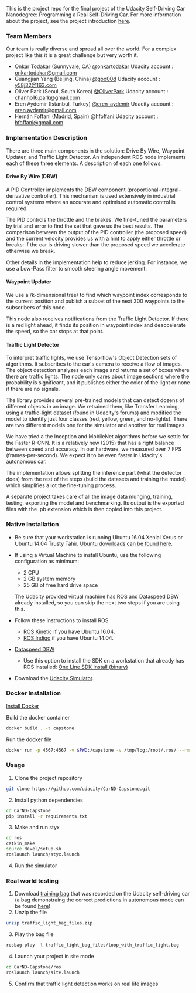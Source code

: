 This is the project repo for the final project of the Udacity Self-Driving Car Nanodegree: Programming a Real Self-Driving Car. For more information about the project, see the project introduction [here](https://classroom.udacity.com/nanodegrees/nd013/parts/6047fe34-d93c-4f50-8336-b70ef10cb4b2/modules/e1a23b06-329a-4684-a717-ad476f0d8dff/lessons/462c933d-9f24-42d3-8bdc-a08a5fc866e4/concepts/5ab4b122-83e6-436d-850f-9f4d26627fd9).


### Team Members

Our team is really diverse and spread all over the world. For a complex project like this it is a great challenge but very worth it.

- Onkar Todakar (Sunnyvale, CA) [@onkartodakar](https://github.com/onkartodakar)
  Udacity account : onkartodakar@gmail.com
- Guangjian Yang (Beijing, China) [@goo00d](https://github.com/goo00d)
  Udacity account : y58j32@163.com
- Oliver Park (Seoul, South Korea) [@OliverPark](https://github.com/OliverPark)
  Udacity account : chanho16.park@gmail.com
- Eren Aydemir (Istanbul, Turkey) [@eren-aydemir](https://github.com/eren-aydemir)
  Udacity account : eren.aydemir@gmail.com
- Hernán Foffani (Madrid, Spain) [@hfoffani](https://github.com/hfoffani)
  Udacity account : hfoffani@gmail.com


### Implementation Description

There are three main components in the solution: Drive By Wire, Waypoint Updater, and Traffic Light Detector. An independent ROS  node implements each of these three elements. A description of each one follows.

#### Drive By Wire (DBW)

A PID Controller implements the DBW component (proportional-integral-derivative controller). This mechanism is used extensively in industrial control systems where an accurate and optimised automatic control is required.

The PID controls the throttle and the brakes. We fine-tuned the parameters by trial and error to find the set that gave us the best results. The comparison between the output of the PID controller (the proposed speed) and the current velocity provides us with a hint to apply either throttle or breaks: if the car is driving slower than the proposed speed we accelerate otherwise we break.

Other details in the implementation help to reduce jerking. For instance, we use a Low-Pass filter to smooth steering angle movement.

#### Waypoint Updater

We use a /k-dimensional tree/ to find which waypoint index corresponds to the current position and publish a subset of the next 300 waypoints to the subscribers of this node.

This node also receives notifications from the Traffic Light Detector. If there is a red light ahead, it finds its position in waypoint index and deaccelerate the speed, so the car stops at that point.

#### Traffic Light Detector

To interpret traffic lights, we use Tensorflow's Object Detection sets of algorithms. It subscribes to the car's camera to receive a flow of images. The object detection analyzes each image and returns a set of boxes where there are traffic lights. The node only cares about image sections where the probability is significant, and it publishes either the color of the light or none if there are no signals.

The library provides several pre-trained models that can detect dozens of different objects in an image. We retrained them, like Transfer Learning, using a traffic-light dataset (found in Udacity's forums) and modified the model to identify just four classes (red, yellow, green, and no-lights). There are two different models one for the simulator and another for real images.

We have tried a the Inception and MobileNet algorithms before we settle for the Faster R-CNN. It is a relatively new (2015) that has a right balance between speed and accuracy. In our hardware, we measured over 7 FPS (frames-per-second). We expect it to be even faster in Udacity's autonomous car.

The implementation allows splitting the inference part (what the detector does) from the rest of the steps (build the datasets and training the model) which simplifies a lot the fine-tuning process.

A separate project takes care of all the image data munging, training, testing, exporting the model and benchmarking. Its output is the exported files with the .pb extension which is then copied into this project.


### Native Installation

* Be sure that your workstation is running Ubuntu 16.04 Xenial Xerus or Ubuntu 14.04 Trusty Tahir. [Ubuntu downloads can be found here](https://www.ubuntu.com/download/desktop).
* If using a Virtual Machine to install Ubuntu, use the following configuration as minimum:
  * 2 CPU
  * 2 GB system memory
  * 25 GB of free hard drive space

  The Udacity provided virtual machine has ROS and Dataspeed DBW already installed, so you can skip the next two steps if you are using this.

* Follow these instructions to install ROS
  * [ROS Kinetic](http://wiki.ros.org/kinetic/Installation/Ubuntu) if you have Ubuntu 16.04.
  * [ROS Indigo](http://wiki.ros.org/indigo/Installation/Ubuntu) if you have Ubuntu 14.04.
* [Dataspeed DBW](https://bitbucket.org/DataspeedInc/dbw_mkz_ros)
  * Use this option to install the SDK on a workstation that already has ROS installed: [One Line SDK Install (binary)](https://bitbucket.org/DataspeedInc/dbw_mkz_ros/src/81e63fcc335d7b64139d7482017d6a97b405e250/ROS_SETUP.md?fileviewer=file-view-default)
* Download the [Udacity Simulator](https://github.com/udacity/CarND-Capstone/releases/tag/v1.2).

### Docker Installation
[Install Docker](https://docs.docker.com/engine/installation/)

Build the docker container
```bash
docker build . -t capstone
```

Run the docker file
```bash
docker run -p 4567:4567 -v $PWD:/capstone -v /tmp/log:/root/.ros/ --rm -it capstone
```

### Usage

1. Clone the project repository
```bash
git clone https://github.com/udacity/CarND-Capstone.git
```

2. Install python dependencies
```bash
cd CarND-Capstone
pip install -r requirements.txt
```
3. Make and run styx
```bash
cd ros
catkin_make
source devel/setup.sh
roslaunch launch/styx.launch
```
4. Run the simulator

### Real world testing
1. Download [training bag](https://drive.google.com/file/d/0B2_h37bMVw3iYkdJTlRSUlJIamM/view?usp=sharing) that was recorded on the Udacity self-driving car (a bag demonstraing the correct predictions in autonomous mode can be found [here](https://drive.google.com/open?id=0B2_h37bMVw3iT0ZEdlF4N01QbHc))
2. Unzip the file
```bash
unzip traffic_light_bag_files.zip
```
3. Play the bag file
```bash
rosbag play -l traffic_light_bag_files/loop_with_traffic_light.bag
```
4. Launch your project in site mode
```bash
cd CarND-Capstone/ros
roslaunch launch/site.launch
```
5. Confirm that traffic light detection works on real life images
